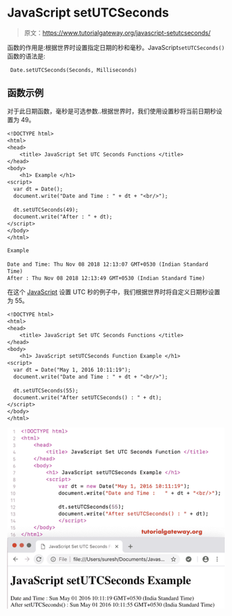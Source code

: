 # JavaScript setUTCSeconds

> 原文：<https://www.tutorialgateway.org/javascript-setutcseconds/>

函数的作用是:根据世界时设置指定日期的秒和毫秒。JavaScript`setUTCSeconds()`函数的语法是:

```
 Date.setUTCSeconds(Seconds, Milliseconds)
```

## 函数示例

对于此日期函数，毫秒是可选参数..根据世界时，我们使用设置秒将当前日期秒设置为 49。

```
<!DOCTYPE html>
<html>
<head>
    <title> JavaScript Set UTC Seconds Functions </title>
</head>
<body>
    <h1> Example </h1>
<script>
  var dt = Date();  
  document.write("Date and Time : " + dt + "<br/>");

  dt.setUTCSeconds(49);
  document.write("After : " + dt);
</script>
</body>
</html>
```

```
Example

Date and Time: Thu Nov 08 2018 12:13:07 GMT+0530 (Indian Standard Time)
After : Thu Nov 08 2018 12:13:49 GMT+0530 (Indian Standard Time)
```

在这个 [JavaScript](https://www.tutorialgateway.org/javascript/) 设置 UTC 秒的例子中，我们根据世界时将自定义日期秒设置为 55。

```
<!DOCTYPE html>
<html>
<head>
    <title> JavaScript Set UTC Seconds Functions </title>
</head>
<body>
    <h1> JavaScript setUTCSeconds Function Example </h1>
<script>
  var dt = Date("May 1, 2016 10:11:19");
  document.write("Date and Time : " + dt + "<br/>");

  dt.setUTCSeconds(55);
  document.write("After setUTCSeconds() : " + dt);
</script>
</body>
</html>
```

![JavaScript setUTCSeconds 2](img/6f57a64a7bd91f2b0b01645748a4c881.png)